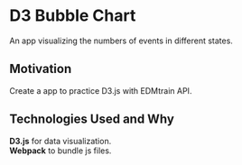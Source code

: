 # D3 Bubble Chart
An app visualizing the numbers of events in different states.

## Motivation
Create a app to practice D3.js with EDMtrain API.

## Technologies Used and Why
**D3.js** for data visualization.  
**Webpack** to bundle js files. 
